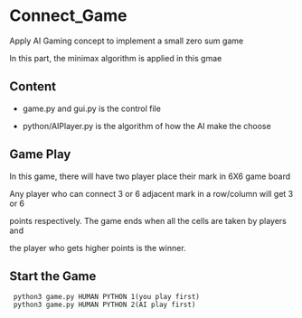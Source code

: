 # Connect_Game
Apply AI Gaming concept to implement a small zero sum game

In this part, the minimax algorithm is applied in this gmae 

## Content
* game.py and gui.py is the control file

* python/AIPlayer.py is the algorithm of how the AI make the choose

## Game Play
In this game, there will have two player place their mark in 6X6 game board 

Any player who can connect 3 or 6 adjacent mark in a row/column will get 3 or 6

points respectively. The game ends when all the cells are taken by players and

the player who gets higher points is the winner.  

## Start the Game

     python3 game.py HUMAN PYTHON 1(you play first)
     python3 game.py HUMAN PYTHON 2(AI play first)
